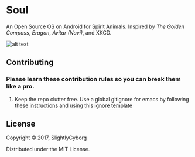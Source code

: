 # Soul

An Open Source OS  on Android for Spirit Animals. 
Inspired by *The Golden Compass*, *Eragon*, *Avitar (Navi)*, and XKCD.

![alt text](https://raw.githubusercontent.com/SlightlyCyborg/soul/master/require_soul.png)

## Contributing

### Please learn these contribution rules so you can break them like a pro. 

1. Keep the repo clutter free. Use a global gitignore for emacs by following these [instructions](https://help.github.com/articles/ignoring-files/#create-a-global-gitignore) and using this [ignore template](https://github.com/github/gitignore/blob/master/Global/Emacs.gitignore)

## License


Copyright © 2017, SlightlyCyborg

Distributed under the MIT License.
